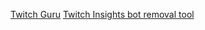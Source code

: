 [Twitch Guru](https://www.twitch.guru/)
[Twitch Insights bot removal tool](https://twitchinsights.net/bots) 


